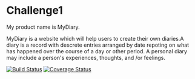 # Challenge1

My product name is MyDiary.

MyDiary is a website which will help users to create their own diaries.A diary is a record with descrete entries arranged by date repoting on what has happened over the course of a day or other period. A personal diary may include a person's experiences, thoughts, and /or feelings.



[![Build Status](https://travis-ci.org/HyacintheUmuhoza/Challenge1.svg?branch=Develop)](https://travis-ci.org/HyacintheUmuhoza/Challenge1) [![Coverage Status](https://coveralls.io/repos/github/HyacintheUmuhoza/Challenge1/badge.svg?branch=Develop)](https://coveralls.io/github/HyacintheUmuhoza/Challenge1?branch=Develop)